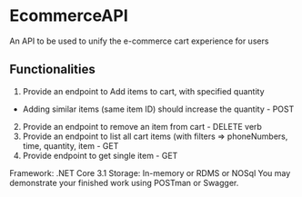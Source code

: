 # EcommerceAPI
An API to be used to unify the e-commerce cart experience for users

Functionalities
---------------
1. Provide an endpoint to Add items to cart, with specified quantity
- Adding similar items (same item ID) should increase the quantity - POST 
2. Provide an endpoint to remove an item from cart - DELETE verb
3. Provide an endpoint to list all cart items (with filters => phoneNumbers, time, quantity, item - GET 
4. Provide endpoint to get single item - GET

Framework: .NET Core 3.1 
Storage: In-memory or RDMS or NOSql
You may demonstrate your finished work using POSTman or Swagger. 
